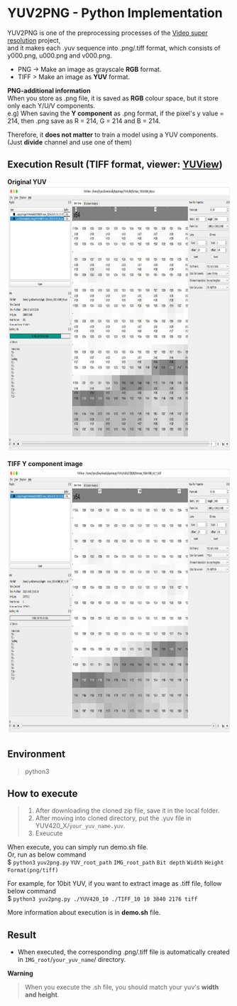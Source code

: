 # YUV2PNG - Python Implementation
YUV2PNG is one of the preprocessing processes of the [ Video super resolution](https://github.com/Hyunmin-jasper-Cho/VideoSuperResolution) project,  
and it makes each .yuv sequence into .png/.tiff format, which consists of y000.png, u000.png and v000.png.  

- PNG -> Make an image as grayscale **RGB** format.  
- TIFF > Make an image as **YUV** format.  

**PNG-additional information**  
When you store as .png file, it is saved as **RGB** colour space, but it store only each Y/U/V components.  
e.g) When saving the **Y component** as .png format, if the pixel's y value = 214, then .png save as R = 214, G = 214 and B = 214.  

Therefore, it **does not matter** to train a model using a YUV components. (Just **divide** channel and use one of them)

## Execution Result (TIFF format, viewer: [YUView](https://github.com/ient/yuview))
**Original YUV**  
<img src="./fig/Ori.png" width="900" height="600">  

**TIFF Y component image**  
<img src="./fig/Y.png" width="900" height="600">


## Environment 
> python3

## How to execute
> 1. After downloading the cloned zip file, save it in the local folder.
> 2. After moving into cloned directory, put the .yuv file in YUV420_X/`your_yuv_name.yuv`.  
> 3. Exeucute  

When execute, you can simply run demo.sh file.  
Or, run as below command  
$ `python3` `yuv2png.py` `YUV_root_path` `IMG_root_path` `Bit depth` `Width` `Height` `Format(png/tiff)`  

For example, for 10bit YUV, if you want to extract image as .tiff file, follow below command  
$ `python3 yuv2png.py ./YUV420_10 ./TIFF_10 10 3840 2176 tiff`  

More information about execution is in **demo.sh** file.   

## Result
- When executed, the corresponding .png/.tiff file is automatically created in `IMG_root`/`your_yuv_name`/ directory.  

**Warning**
> When you execute the .sh file, you should match your yuv's **width and height**.  
